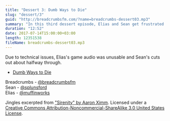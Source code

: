 ```yaml
---
title: "Dessert 3: Dumb Ways to Die"
slug: "dessert/3"
guid: "http://breadcrumbsfm.com/?name=breadcrumbs-dessert03.mp3"
summary: "In this third dessert episode, Elias and Sean get frustrated playing Dumb Ways to Die."
duration: "12:52"
date: 2017-07-14T15:00:00+03:00
length: 12351538
fileName: breadcrumbs-dessert03.mp3
---
```


Due to technical issues, Elias's game audio was unusable and Sean's cuts out about halfway through.

- [ Dumb Ways to Die](https://itunes.apple.com/us/app/dumb-ways-to-die/id639930688?mt=8&uo=4)

Breadcrumbs - [@breadcrumbsfm](https://twitter.com/breadcrumbsfm)  
Sean - [@splunsford](https://twitter.com/splunsford)  
Elias - [@muffinworks](https://twitter.com/muffinworks)

Jingles excerpted from [ "Sirenity" by Aaron Ximm](http://freemusicarchive.org/music/aaron_ximm/handpans_and_the_hang/). Licensed under a [Creative Commons Attribution-Noncommercial-ShareAlike 3.0 United States License](http://creativecommons.org/licenses/by-nc-sa/3.0/us/).
